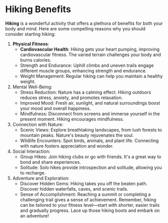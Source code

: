 # Hiking Benefits

**Hiking** is a wonderful activity that offers a plethora of benefits for both your body and mind. Here are some compelling reasons why you should consider starting hiking:

1. **Physical Fitness**:
    - **Cardiovascular Health**: Hiking gets your heart pumping, improving cardiovascular fitness. The varied terrain challenges your body and burns calories.
    - Strength and Endurance: Uphill climbs and uneven trails engage different muscle groups, enhancing strength and endurance.
    - Weight Management: Regular hiking can help you maintain a healthy weight.
2. Mental Well-Being:
    - Stress Reduction: Nature has a calming effect. Hiking outdoors reduces stress, anxiety, and promotes relaxation.
    - Improved Mood: Fresh air, sunlight, and natural surroundings boost your mood and overall happiness.
    - Mindfulness: Disconnect from screens and immerse yourself in the present moment. Hiking encourages mindfulness.
3. Connection with Nature:
    - Scenic Views: Explore breathtaking landscapes, from lush forests to mountain peaks. Nature's beauty rejuvenates the soul.
    - Wildlife Encounters: Spot birds, animals, and plant life. Connecting with nature fosters appreciation and wonder.
4. Social Interaction:
    - Group Hikes: Join hiking clubs or go with friends. It's a great way to bond and share experiences.
    - Solitude: Solo hikes provide introspection and solitude, allowing you to recharge.
5. Adventure and Exploration:
    - Discover Hidden Gems: Hiking takes you off the beaten path. Discover hidden waterfalls, caves, and scenic trails.
    - Sense of Accomplishment: Reaching a summit or completing a challenging trail gives a sense of achievement.
Remember, hiking can be tailored to your fitness level—start with shorter, easier trails and gradually progress. Lace up those hiking boots and embark on an adventure!